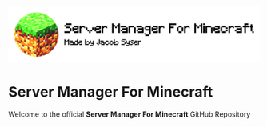 <picture>
  <source media="(prefers-color-scheme: dark)" srcset="./assets/icons/logo_wide_dark.png">
  <source media="(prefers-color-scheme: light)" srcset="./assets/icons/logo_wide.png">
  <img alt="Shows an illustrated sun in light color mode and a moon with stars in dark color mode." src="./assets/icons/logo_wide.png">
</picture>

# Server Manager For Minecraft
Welcome to the official **Server Manager For Minecraft** GitHub Repository
